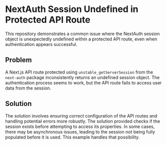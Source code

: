 # NextAuth Session Undefined in Protected API Route

This repository demonstrates a common issue where the NextAuth session object is unexpectedly undefined within a protected API route, even when authentication appears successful.

## Problem

A Next.js API route protected using `unstable_getServerSession` from the `next-auth` package inconsistently returns an undefined session object. The authentication process seems to work, but the API route fails to access user data from the session. 

## Solution

The solution involves ensuring correct configuration of the API routes and handling potential errors more robustly.  The solution provided checks if the session exists before attempting to access its properties.  In some cases, there may be asynchronous issues, leading to the session not being fully populated before it is used. This example handles that possibility.